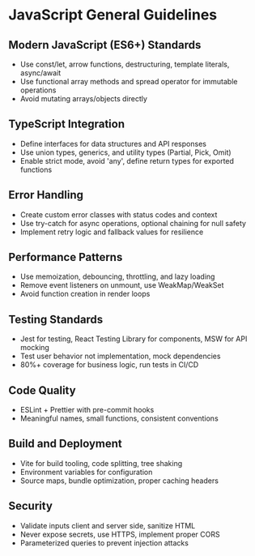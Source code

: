 # JavaScript General Guidelines

## Modern JavaScript (ES6+) Standards
- Use const/let, arrow functions, destructuring, template literals, async/await
- Use functional array methods and spread operator for immutable operations
- Avoid mutating arrays/objects directly

## TypeScript Integration
- Define interfaces for data structures and API responses
- Use union types, generics, and utility types (Partial<T>, Pick<T>, Omit<T>)
- Enable strict mode, avoid 'any', define return types for exported functions

## Error Handling
- Create custom error classes with status codes and context
- Use try-catch for async operations, optional chaining for null safety
- Implement retry logic and fallback values for resilience

## Performance Patterns
- Use memoization, debouncing, throttling, and lazy loading
- Remove event listeners on unmount, use WeakMap/WeakSet
- Avoid function creation in render loops

## Testing Standards
- Jest for testing, React Testing Library for components, MSW for API mocking
- Test user behavior not implementation, mock dependencies
- 80%+ coverage for business logic, run tests in CI/CD

## Code Quality
- ESLint + Prettier with pre-commit hooks
- Meaningful names, small functions, consistent conventions

## Build and Deployment
- Vite for build tooling, code splitting, tree shaking
- Environment variables for configuration
- Source maps, bundle optimization, proper caching headers

## Security
- Validate inputs client and server side, sanitize HTML
- Never expose secrets, use HTTPS, implement proper CORS
- Parameterized queries to prevent injection attacks